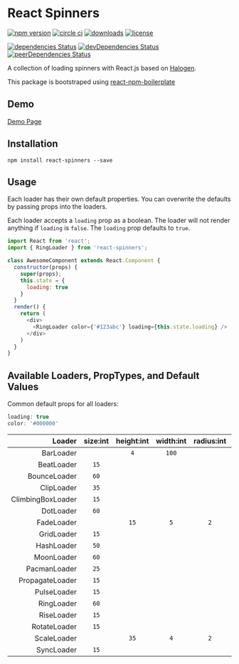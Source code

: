 # React Spinners

[![npm version](https://badge.fury.io/js/react-spinners.svg)][npm_url]
[![circle ci](https://circleci.com/gh/davidhu2000/react-spinners.svg?style=shield)][npm_url]
[![downloads](https://img.shields.io/npm/dm/react-spinners.svg)][npm_url]
[![license](https://img.shields.io/npm/l/react-spinners.svg)][npm_url]

[![dependencies Status](https://david-dm.org/davidhu2000/react-spinners/status.svg)](https://david-dm.org/davidhu2000/react-spinners)
[![devDependencies Status](https://david-dm.org/davidhu2000/react-spinners/dev-status.svg)](https://david-dm.org/davidhu2000/react-spinners?type=dev)
[![peerDependencies Status](https://david-dm.org/davidhu2000/react-spinners/peer-status.svg)](https://david-dm.org/davidhu2000/react-spinners?type=peer)

[npm_url]: https://www.npmjs.org/package/react-spinners

A collection of loading spinners with React.js based on [Halogen](https://github.com/yuanyan/halogen).

This package is bootstraped using [react-npm-boilerplate](https://github.com/juliancwirko/react-npm-boilerplate)

## Demo

[Demo Page](https://davidhu2000.github.io/react-spinners)

## Installation

    npm install react-spinners --save

## Usage

Each loader has their own default properties. You can overwrite the defaults by passing props into the loaders.

Each loader accepts a `loading` prop as a boolean. The loader will not render anything if `loading` is `false`. The `loading` prop defaults to `true`.

```js
import React from 'react';
import { RingLoader } from 'react-spinners';

class AwesomeComponent extends React.Component {
  constructor(props) {
    super(props);
    this.state = {
      loading: true
    }
  }
  render() {
    return (
      <div>
        <RingLoader color={'#123abc'} loading={this.state.loading} />
      </div>
    )
  }
}
```

## Available Loaders, PropTypes, and Default Values

Common default props for all loaders:

```js
loading: true
color: '#000000'
```

Loader                  | size:int | height:int | width:int | radius:int | margin:int
-----------------------:|:--------:|:----------:|:---------:|:----------:|:---------:
BarLoader               |          | `4`        | `100`     |            |
BeatLoader              | `15`     |            |           |            | `2`
BounceLoader            | `60`     |            |           |            |
ClipLoader              | `35`     |            |           |            |
ClimbingBoxLoader       | `15`     |            |           |            |
DotLoader               | `60`     |            |           |            | `2`
FadeLoader              |          | `15`       | `5`       | `2`        | `2`
GridLoader              | `15`     |            |           |            |
HashLoader              | `50`     |            |           |            | `2`
MoonLoader              | `60`     |            |           |            | `2`
PacmanLoader            | `25`     |            |           |            | `2`
PropagateLoader         | `15`     |            |           |            |
PulseLoader             | `15`     |            |           |            | `2`
RingLoader              | `60`     |            |           |            | `2`
RiseLoader              | `15`     |            |           |            | `2`
RotateLoader            | `15`     |            |           |            | `2`
ScaleLoader             |          | `35`       | `4`       | `2`        | `2`
SyncLoader              | `15`     |            |           |            | `2`

